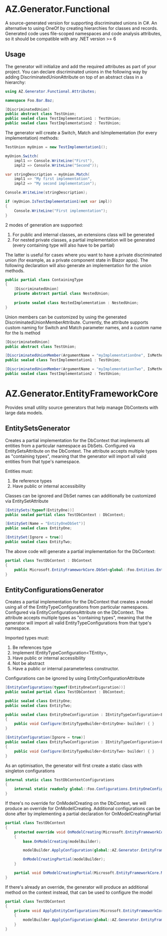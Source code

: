 # AZ.Generator.Functional

A source-generated version for supporting discriminated unions in C#. An alternative to using OneOf by creating hierarchies for classes and records.
Generated code uses file-scoped namespaces and code analysis attributes, so it should be compatible with any .NET version >= 6

## Usage

The generator will initialize and add the required attributes as part of your project. You can declare discriminated unions in the following way by adding DiscriminatedUnionAttribute on top of an abstract class in a hierarchy:

```csharp
using AZ.Generator.Functional.Attributes;

namespace Foo.Bar.Baz;

[DiscriminatedUnion]
public abstract class TestUnion;
public sealed class TestImplementation1 : TestUnion;
public sealed class TestImplementation2 : TestUnion;
```

The generator will create a Switch, Match and IsImplementation (for every implementation) methods:

```csharp
TestUnion myUnion = new TestImplementation1();

myUnion.Switch(
	impl1 => Console.WriteLine("First"),
	impl2 => Console.WriteLine("Second"));

var stringDescription = myUnion.Match(
	impl1 => "My first implementation",
	impl2 => "My second implementation");

Console.WriteLine(stringDescription);

if (myUnion.IsTestImplementation1(out var impl))
{
	Console.WriteLine("First implementation");
}
```

2 modes of generation are supported:
1. For public and internal classes, an extensions class will be generated
2. For nested private classes, a partial implementation will be generated (every containing type will also have to be partial)

The latter is useful for cases where you want to have a private discriminated union (for example, as a private component state in Blazor apps). The following declaration will also generate an implementation for the union methods.

```csharp
public partial class ContainingType
{
	[DiscriminatedUnion]
	private abstract partial class NestedUnion;
			
	private sealed class NestedImplementation : NestedUnion;
}
```

Union members can be customized by using the generated DiscriminatedUnionMemberAttribute. Currently, the attribute supports custom naming for Switch and Match parameter names, and a custom name for the Is method

```csharp
[DiscriminatedUnion]
public abstract class TestUnion;

[DiscriminatedUnionMember(ArgumentName = "myImplementationOne", IsMethodName = "IsMyFirstImpl")]
public sealed class TestImplementation1 : TestUnion;

[DiscriminatedUnionMember(ArgumentName = "myImplementationTwo", IsMethodName = "IsMySecondImpl")]
public sealed class TestImplementation2 : TestUnion;
```

# AZ.Generator.EntityFrameworkCore

Provides small utility source generators that help manage DbContexts with large data models.

## EntitySetsGenerator

Creates a partial implementation for the DbContext that implements all entities from a particular namespace as DbSets. Configured via EntitySetsAttribute on the DbContext. The attribute accepts multiple types as "containing types", meaning that the generator will import all valid entities from that type's namespace. 

Entities must:
1. Be reference types
2. Have public or internal accessibility

Classes can be ignored and DbSet names can additionally be customized via EntitySetAttribute

```csharp
[EntitySets(typeof(EntityOne))]
public sealed partial class TestDbContext : DbContext;

[EntitySet(Name = "EntityOneDbSet")]
public sealed class EntityOne;

[EntitySet(Ignore = true)]
public sealed class EntityTwo;
```

The above code will generate a partial implementation for the DbContext:

```csharp
partial class TestDbContext : DbContext
{
	public Microsoft.EntityFrameworkCore.DbSet<global::Foo.Entities.EntityOne> EntityOneDbSet { get; private set; }
}
```

## EntityConfigurationsGenerator

Creates a partial implementation for the DbContext that creates a model using all of the EntityTypeConfigurations from particular namespaces. Configured via EntityConfigurationsAttribute on the DbContext. The attribute accepts multiple types as "containing types", meaning that the generator will import all valid EntityTypeConfigurations from that type's namespace. 

Imported types must:
1. Be references type
2. Implement IEntityTypeConfiguration\<TEntity\>, 
3. Have public or internal accessibility
4. Not be abstract 
5. Have a public or internal parameterless constructor.

Configurations can be ignored by using EntityConfigurationAttribute

```csharp
[EntityConfigurations(typeof(EntityOneConfiguration))]
public sealed partial class TestDbContext : DbContext;

public sealed class EntityOne;
public sealed class EntityTwo;

public sealed class EntityOneConfiguration : IEntityTypeConfiguration<EntityOne>
{
	public void Configure(EntityTypeBuilder<EntityOne> builder) { }
}

[EntityConfiguration(Ignore = true)]
public sealed class EntityTwoConfiguration : IEntityTypeConfiguration<EntityTwo>
{
	public void Configure(EntityTypeBuilder<EntityTwo> builder) { }
}
```

As an optimisation, the generator will first create a static class with singleton configurations

```csharp
internal static class TestDbContextConfigurations
{
	internal static readonly global::Foo.Configurations.EntityOneConfiguration Your_Namespace_EntityOneConfiguration = new();
}
```

If there's no override for OnModelCreating on the DbContext, we will produce an override for OnModelCreating. Additional configurations can be done after by implementing a partial declaration for OnModelCreatingPartial

```csharp
partial class TestDbContext
{
	protected override void OnModelCreating(Microsoft.EntityFrameworkCore.ModelBuilder modelBuilder)
	{
		base.OnModelCreating(modelBuilder);

		modelBuilder.ApplyConfiguration(global::AZ.Generator.EntityFrameworkCore.Configurations.TestDbContextConfigurations.Your_Namespace_EntityOneConfiguration);

		OnModelCreatingPartial(modelBuilder);
	}

	partial void OnModelCreatingPartial(Microsoft.EntityFrameworkCore.ModelBuilder modelBuilder);
}
```

If there's already an override, the generator will produce an additional method on the context instead, that can be used to configure the model

```csharp
partial class TestDbContext
{
	private void ApplyEntityConfigurations(Microsoft.EntityFrameworkCore.ModelBuilder modelBuilder)
	{
		modelBuilder.ApplyConfiguration(global::AZ.Generator.EntityFrameworkCore.Configurations.TestDbContextConfigurations.Your_Namespace_EntityOneConfiguration);
	}
}
```